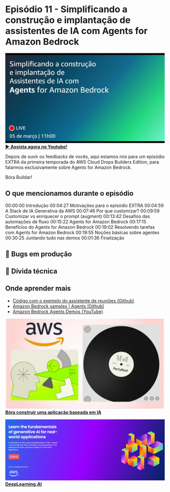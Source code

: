 # Episódio 11 - Simplificando a construção e implantação de assistentes de IA com Agents for Amazon Bedrock

[![YouTube video thumbnail](./thumb.jpeg)](https://youtube.com/live/abQmX-3vpSQ)
**[&#x25b6; Assista agora no Youtube!](https://youtube.com/live/abQmX-3vpSQ)**

Depois de ouvir os feedbacks de vocês, aqui estamos nós para um episódio EXTRA da primeira temporada do AWS Cloud Drops Builders Edition, para falarmos exclusivamente sobre Agents for Amazon Bedrock. 

Bóra Buildar!

## O que mencionamos durante o episódio

00:00:00 Introdução
00:04:27 Motivações para o episódio EXTRA
00:04:59 A Stack de IA Generativa da AWS
00:07:46 Por que customizar?
00:09:59 Customizar vs enriquecer o prompt (augment)
00:13:42 Desafios das automações de fluxo
00:15:22 Agents for Amazon Bedrock
00:17:15 Benefícios do Agents for Amazon Bedrock
00:19:02 Resolvendo tarefas com Agents for Amazon Bedrock
00:19:55 Noções básicas sobre agentes
00:30:25 Juntando tudo nas demos
00:01:36 Finalização

## 🐛 Bugs em produção

## 🫰 Dívida técnica

## Onde aprender mais

* [Código com o exemplo do assistente de reuniões (Github)](git@github.com:AWS-Cloud-Drops-Builders-Edition/s01e11.git)
* [Amazon Bedrock samples | Agents (Github)](https://github.com/aws-samples/amazon-bedrock-samples/tree/main/agents)
* [Amazon Bedrock Agents Demos (YouTube)](https://www.youtube.com/watch?v=JkDzZFTXeSw)


[![AWS PartyRock](../../images/partyrock.jpeg)](https://partyrock.aws/)
**[Bóra construir uma aplicação baseada em IA](https://partyrock.aws/)**

[![Generative AI with LLMs](../../images/Generative%20AI%20with%20LLMs.jpeg)](https://www.deeplearning.ai/courses/generative-ai-with-llms/)
**[DeepLearning.AI](https://www.deeplearning.ai/courses/generative-ai-with-llms/)**
